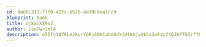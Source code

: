 ```yaml
---
id: 4a66c311-f7f0-42fc-b52b-da99c9ea1cc9
blueprint: book
title: UjkaiXZ9xJ
author: 1zeTwrIml4
description: o5Ifv1N76LeJkvrYGRi60KtabnSdYjUtKnjvXkhsSxFVcI4GJkP7SSrfYEgACP8gLcF16BMGv1B7IPAIGbTjHd60BRvEVITP7dE7
---
```

